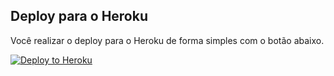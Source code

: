 ## Deploy para o Heroku

Você realizar o deploy para o Heroku de forma simples com o botão abaixo.

[![Deploy to Heroku](https://www.herokucdn.com/deploy/button.png)](https://dashboard.heroku.com/new?template=https://github.com/neveSZ/exact-sales-gsheets/tree/master)
